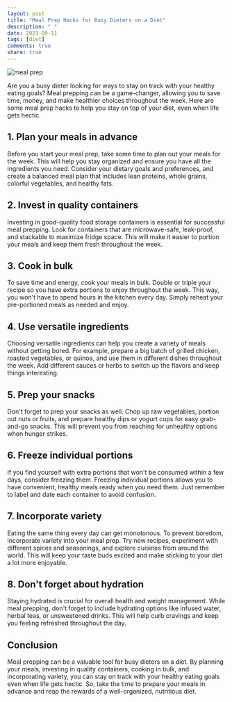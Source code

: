 ```yaml
---
layout: post
title: "Meal Prep Hacks for Busy Dieters on a Diet"
description: " "
date: 2023-09-11
tags: [diet]
comments: true
share: true
---
```


![meal prep](https://example.com/meal-prep-image.jpg)

Are you a busy dieter looking for ways to stay on track with your healthy eating goals? Meal prepping can be a game-changer, allowing you to save time, money, and make healthier choices throughout the week. Here are some meal prep hacks to help you stay on top of your diet, even when life gets hectic.

## 1. Plan your meals in advance

Before you start your meal prep, take some time to plan out your meals for the week. This will help you stay organized and ensure you have all the ingredients you need. Consider your dietary goals and preferences, and create a balanced meal plan that includes lean proteins, whole grains, colorful vegetables, and healthy fats.

## 2. Invest in quality containers

Investing in good-quality food storage containers is essential for successful meal prepping. Look for containers that are microwave-safe, leak-proof, and stackable to maximize fridge space. This will make it easier to portion your meals and keep them fresh throughout the week.

## 3. Cook in bulk

To save time and energy, cook your meals in bulk. Double or triple your recipe so you have extra portions to enjoy throughout the week. This way, you won't have to spend hours in the kitchen every day. Simply reheat your pre-portioned meals as needed and enjoy.

## 4. Use versatile ingredients

Choosing versatile ingredients can help you create a variety of meals without getting bored. For example, prepare a big batch of grilled chicken, roasted vegetables, or quinoa, and use them in different dishes throughout the week. Add different sauces or herbs to switch up the flavors and keep things interesting.

## 5. Prep your snacks

Don't forget to prep your snacks as well. Chop up raw vegetables, portion out nuts or fruits, and prepare healthy dips or yogurt cups for easy grab-and-go snacks. This will prevent you from reaching for unhealthy options when hunger strikes.

## 6. Freeze individual portions

If you find yourself with extra portions that won't be consumed within a few days, consider freezing them. Freezing individual portions allows you to have convenient, healthy meals ready when you need them. Just remember to label and date each container to avoid confusion.

## 7. Incorporate variety

Eating the same thing every day can get monotonous. To prevent boredom, incorporate variety into your meal prep. Try new recipes, experiment with different spices and seasonings, and explore cuisines from around the world. This will keep your taste buds excited and make sticking to your diet a lot more enjoyable.

## 8. Don't forget about hydration

Staying hydrated is crucial for overall health and weight management. While meal prepping, don't forget to include hydrating options like infused water, herbal teas, or unsweetened drinks. This will help curb cravings and keep you feeling refreshed throughout the day.

## Conclusion

Meal prepping can be a valuable tool for busy dieters on a diet. By planning your meals, investing in quality containers, cooking in bulk, and incorporating variety, you can stay on track with your healthy eating goals even when life gets hectic. So, take the time to prepare your meals in advance and reap the rewards of a well-organized, nutritious diet.